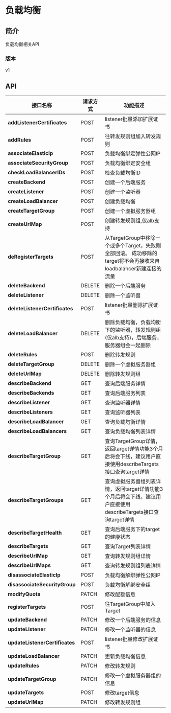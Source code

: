 # 负载均衡


## 简介
负载均衡相关API


### 版本
v1


## API
|接口名称|请求方式|功能描述|
|---|---|---|
|**addListenerCertificates**|POST|listener批量添加扩展证书|
|**addRules**|POST|往转发规则组加入转发规则|
|**associateElasticIp**|POST|负载均衡绑定弹性公网IP|
|**associateSecurityGroup**|POST|负载均衡绑定安全组|
|**checkLoadBalancerIDs**|POST|检查负载均衡ID|
|**createBackend**|POST|创建一个后端服务|
|**createListener**|POST|创建一个监听器|
|**createLoadBalancer**|POST|创建负载均衡|
|**createTargetGroup**|POST|创建一个虚拟服务器组|
|**createUrlMap**|POST|创建转发规则组,仅alb支持|
|**deRegisterTargets**|POST|从TargetGroup中移除一个或多个Target，失败则全部回滚。 成功移除的target将不会再接收来自loadbalancer新建连接的流量|
|**deleteBackend**|DELETE|删除一个后端服务|
|**deleteListener**|DELETE|删除一个监听器|
|**deleteListenerCertificates**|POST|listener批量删除扩展证书|
|**deleteLoadBalancer**|DELETE|删除负载均衡，负载均衡下的监听器，转发规则组(仅alb支持)，后端服务，服务器组会一起删除|
|**deleteRules**|POST|删除转发规则|
|**deleteTargetGroup**|DELETE|删除一个虚拟服务器组|
|**deleteUrlMap**|DELETE|删除转发规则组|
|**describeBackend**|GET|查询后端服务详情|
|**describeBackends**|GET|查询后端服务列表|
|**describeListener**|GET|查询监听器详情|
|**describeListeners**|GET|查询监听器列表|
|**describeLoadBalancer**|GET|查询负载均衡详情|
|**describeLoadBalancers**|GET|查询负载均衡列表详情|
|**describeTargetGroup**|GET|查询TargetGroup详情，返回target详情功能3个月后将会下线，建议用户直接使用describeTargets接口查询target详情|
|**describeTargetGroups**|GET|查询虚拟服务器组列表详情，返回target详情功能3个月后将会下线，建议用户直接使用describeTargets接口查询target详情|
|**describeTargetHealth**|GET|查询后端服务下的target的健康状态|
|**describeTargets**|GET|查询Target列表详情|
|**describeUrlMap**|GET|查询转发规则组详情|
|**describeUrlMaps**|GET|查询转发规则组列表详情|
|**disassociateElasticIp**|POST|负载均衡解绑弹性公网IP|
|**disassociateSecurityGroup**|POST|负载均衡解绑安全组|
|**modifyQuota**|PATCH|修改配额信息|
|**registerTargets**|POST|往TargetGroup中加入Target|
|**updateBackend**|PATCH|修改一个后端服务的信息|
|**updateListener**|PATCH|修改一个监听器的信息|
|**updateListenerCertificates**|POST|listener批量修改扩展证书|
|**updateLoadBalancer**|PATCH|更新负载均衡信息|
|**updateRules**|PATCH|修改转发规则|
|**updateTargetGroup**|PATCH|修改一个虚拟服务器组的信息|
|**updateTargets**|POST|修改target信息|
|**updateUrlMap**|PATCH|修改转发规则组|

